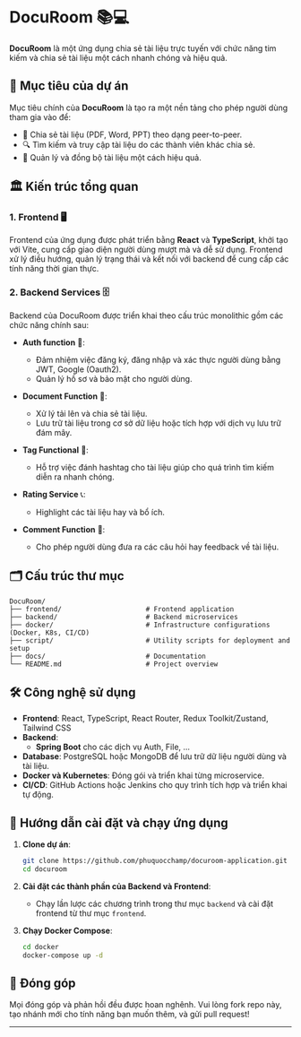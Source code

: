 
# DocuRoom 📚💻

**DocuRoom** là một ứng dụng chia sẻ tài liệu trực tuyến với chức năng tim kiếm và chia sẻ tài liệu một cách nhanh chóng và hiệu quả.

## 🌟 Mục tiêu của dự án

Mục tiêu chính của **DocuRoom** là tạo ra một nền tảng cho phép người dùng tham gia vào để:

- 📄 Chia sẻ tài liệu (PDF, Word, PPT) theo dạng peer-to-peer.
- 🔍 Tìm kiếm và truy cập tài liệu do các thành viên khác chia sẻ.
- 🔐 Quản lý và đồng bộ tài liệu một cách hiệu quả.

## 🏛️ Kiến trúc tổng quan


### 1. Frontend 🖥️

Frontend của ứng dụng được phát triển bằng **React** và **TypeScript**, khởi tạo với Vite, cung cấp giao diện người dùng mượt mà và dễ sử dụng. Frontend xử lý điều hướng, quản lý trạng thái và kết nối với backend để cung cấp các tính năng thời gian thực.

### 2. Backend Services 🗄️

Backend của DocuRoom được triển khai theo cấu trúc monolithic gồm các chức năng chính sau:

- **Auth function** 🔐:

  - Đảm nhiệm việc đăng ký, đăng nhập và xác thực người dùng bằng JWT, Google (Oauth2).
  - Quản lý hồ sơ và bảo mật cho người dùng.

- **Document Function** 📂:

  - Xử lý tải lên và chia sẻ tài liệu.
  - Lưu trữ tài liệu trong cơ sở dữ liệu hoặc tích hợp với dịch vụ lưu trữ đám mây.
- **Tag Functional** 💬:

  - Hỗ trợ việc đánh hashtag cho tài liệu giúp cho quá trình tìm kiếm diễn ra nhanh chóng.
- **Rating Service** 📞:

  - Highlight các tài liệu hay và bổ ích.
- **Comment Function** 📂:
   
  - Cho phép người dùng đưa ra các câu hỏi hay feedback về tài liệu. 
## 🗂️ Cấu trúc thư mục

```plaintext
DocuRoom/
├── frontend/                     # Frontend application
├── backend/                      # Backend microservices
├── docker/                       # Infrastructure configurations (Docker, K8s, CI/CD)
├── script/                       # Utility scripts for deployment and setup
├── docs/                         # Documentation
└── README.md                     # Project overview
```


## 🛠️ Công nghệ sử dụng

- **Frontend**: React, TypeScript, React Router, Redux Toolkit/Zustand, Tailwind CSS
- **Backend**:
  - **Spring Boot** cho các dịch vụ Auth, File, ...
- **Database**: PostgreSQL hoặc MongoDB để lưu trữ dữ liệu người dùng và tài liệu.
- **Docker và Kubernetes**: Đóng gói và triển khai từng microservice.
- **CI/CD**: GitHub Actions hoặc Jenkins cho quy trình tích hợp và triển khai tự động.

## 🚀 Hướng dẫn cài đặt và chạy ứng dụng

1. **Clone dự án**:

   ```bash
   git clone https://github.com/phuquocchamp/docuroom-application.git
   cd docuroom
   ```
2. **Cài đặt các thành phần của Backend và Frontend**:

   - Chạy lần lược các chương trình trong thư mục `backend` và cài đặt frontend từ thư mục `frontend`.
3. **Chạy Docker Compose**:

   ```bash
   cd docker
   docker-compose up -d
   ```
## 🤝 Đóng góp

Mọi đóng góp và phản hồi đều được hoan nghênh. Vui lòng fork repo này, tạo nhánh mới cho tính năng bạn muốn thêm, và gửi pull request!

---

